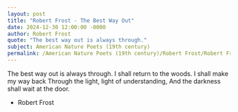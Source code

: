 ```yaml
---
layout: post
title: "Robert Frost - The Best Way Out"
date: 2024-12-30 12:00:00 -0000
author: Robert Frost
quote: "The best way out is always through."
subject: American Nature Poets (19th century)
permalink: /American Nature Poets (19th century)/Robert Frost/Robert Frost - The Best Way Out
---
```


The best way out is always through.
I shall return to the woods.
I shall make my way back
Through the light, light of understanding,
And the darkness shall wait at the door.

- Robert Frost
